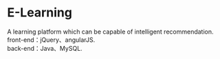 # E-Learning
A learning platform which can be capable of intelligent recommendation.<br/>
front-end：jQuery、angularJS.<br/>
back-end：Java、MySQL.
